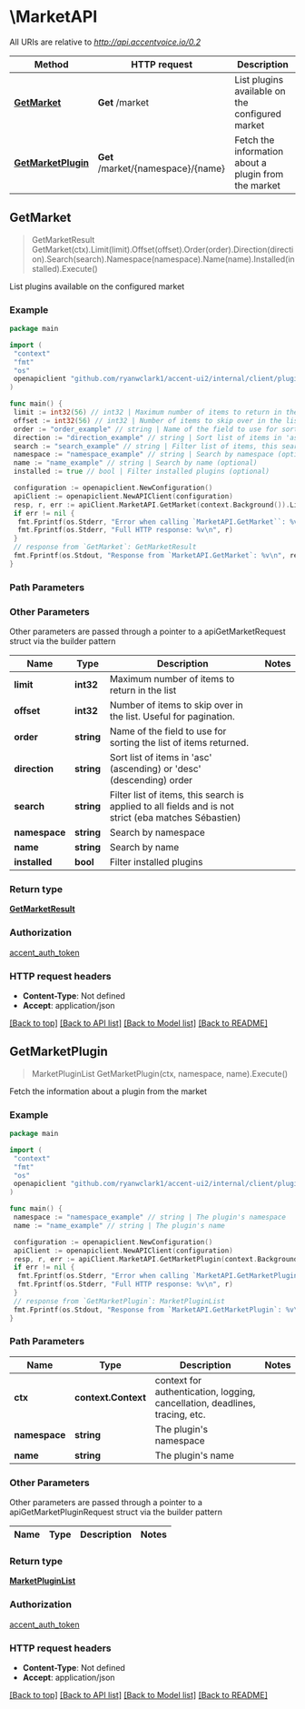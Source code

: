 # \MarketAPI

All URIs are relative to *<http://api.accentvoice.io/0.2>*

Method | HTTP request | Description
------------- | ------------- | -------------
[**GetMarket**](MarketAPI.md#GetMarket) | **Get** /market | List plugins available on the configured market
[**GetMarketPlugin**](MarketAPI.md#GetMarketPlugin) | **Get** /market/{namespace}/{name} | Fetch the information about a plugin from the market

## GetMarket

> GetMarketResult GetMarket(ctx).Limit(limit).Offset(offset).Order(order).Direction(direction).Search(search).Namespace(namespace).Name(name).Installed(installed).Execute()

List plugins available on the configured market

### Example

```go
package main

import (
 "context"
 "fmt"
 "os"
 openapiclient "github.com/ryanwclark1/accent-ui2/internal/client/plugind"
)

func main() {
 limit := int32(56) // int32 | Maximum number of items to return in the list (optional)
 offset := int32(56) // int32 | Number of items to skip over in the list. Useful for pagination. (optional)
 order := "order_example" // string | Name of the field to use for sorting the list of items returned. (optional)
 direction := "direction_example" // string | Sort list of items in 'asc' (ascending) or 'desc' (descending) order (optional)
 search := "search_example" // string | Filter list of items, this search is applied to all fields and is not strict (eba matches Sébastien) (optional)
 namespace := "namespace_example" // string | Search by namespace (optional)
 name := "name_example" // string | Search by name (optional)
 installed := true // bool | Filter installed plugins (optional)

 configuration := openapiclient.NewConfiguration()
 apiClient := openapiclient.NewAPIClient(configuration)
 resp, r, err := apiClient.MarketAPI.GetMarket(context.Background()).Limit(limit).Offset(offset).Order(order).Direction(direction).Search(search).Namespace(namespace).Name(name).Installed(installed).Execute()
 if err != nil {
  fmt.Fprintf(os.Stderr, "Error when calling `MarketAPI.GetMarket``: %v\n", err)
  fmt.Fprintf(os.Stderr, "Full HTTP response: %v\n", r)
 }
 // response from `GetMarket`: GetMarketResult
 fmt.Fprintf(os.Stdout, "Response from `MarketAPI.GetMarket`: %v\n", resp)
}
```

### Path Parameters

### Other Parameters

Other parameters are passed through a pointer to a apiGetMarketRequest struct via the builder pattern

Name | Type | Description  | Notes
------------- | ------------- | ------------- | -------------
 **limit** | **int32** | Maximum number of items to return in the list |
 **offset** | **int32** | Number of items to skip over in the list. Useful for pagination. |
 **order** | **string** | Name of the field to use for sorting the list of items returned. |
 **direction** | **string** | Sort list of items in &#39;asc&#39; (ascending) or &#39;desc&#39; (descending) order |
 **search** | **string** | Filter list of items, this search is applied to all fields and is not strict (eba matches Sébastien) |
 **namespace** | **string** | Search by namespace |
 **name** | **string** | Search by name |
 **installed** | **bool** | Filter installed plugins |

### Return type

[**GetMarketResult**](GetMarketResult.md)

### Authorization

[accent_auth_token](../README.md#accent_auth_token)

### HTTP request headers

- **Content-Type**: Not defined
- **Accept**: application/json

[[Back to top]](#) [[Back to API list]](../README.md#documentation-for-api-endpoints)
[[Back to Model list]](../README.md#documentation-for-models)
[[Back to README]](../README.md)

## GetMarketPlugin

> MarketPluginList GetMarketPlugin(ctx, namespace, name).Execute()

Fetch the information about a plugin from the market

### Example

```go
package main

import (
 "context"
 "fmt"
 "os"
 openapiclient "github.com/ryanwclark1/accent-ui2/internal/client/plugind"
)

func main() {
 namespace := "namespace_example" // string | The plugin's namespace
 name := "name_example" // string | The plugin's name

 configuration := openapiclient.NewConfiguration()
 apiClient := openapiclient.NewAPIClient(configuration)
 resp, r, err := apiClient.MarketAPI.GetMarketPlugin(context.Background(), namespace, name).Execute()
 if err != nil {
  fmt.Fprintf(os.Stderr, "Error when calling `MarketAPI.GetMarketPlugin``: %v\n", err)
  fmt.Fprintf(os.Stderr, "Full HTTP response: %v\n", r)
 }
 // response from `GetMarketPlugin`: MarketPluginList
 fmt.Fprintf(os.Stdout, "Response from `MarketAPI.GetMarketPlugin`: %v\n", resp)
}
```

### Path Parameters

Name | Type | Description  | Notes
------------- | ------------- | ------------- | -------------
**ctx** | **context.Context** | context for authentication, logging, cancellation, deadlines, tracing, etc.
**namespace** | **string** | The plugin&#39;s namespace |
**name** | **string** | The plugin&#39;s name |

### Other Parameters

Other parameters are passed through a pointer to a apiGetMarketPluginRequest struct via the builder pattern

Name | Type | Description  | Notes
------------- | ------------- | ------------- | -------------

### Return type

[**MarketPluginList**](MarketPluginList.md)

### Authorization

[accent_auth_token](../README.md#accent_auth_token)

### HTTP request headers

- **Content-Type**: Not defined
- **Accept**: application/json

[[Back to top]](#) [[Back to API list]](../README.md#documentation-for-api-endpoints)
[[Back to Model list]](../README.md#documentation-for-models)
[[Back to README]](../README.md)
